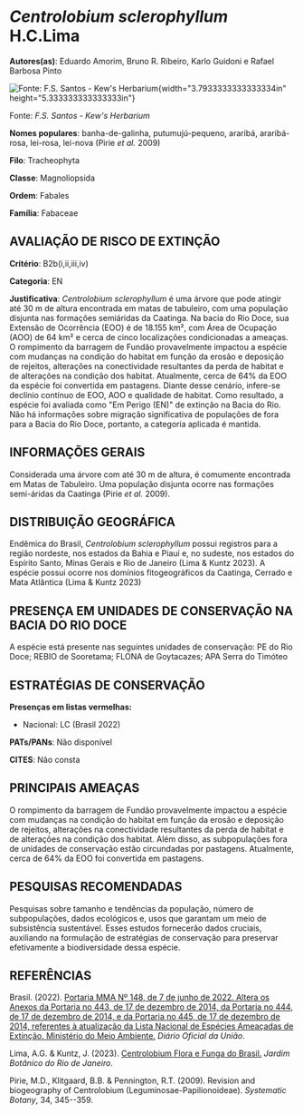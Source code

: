 # *Centrolobium sclerophyllum* H.C.Lima

**Autores(as)**: Eduardo Amorim, Bruno R. Ribeiro, Karlo Guidoni e Rafael Barbosa Pinto

![Fonte: F.S. Santos - Kew's Herbarium](media/rId20.jpg){width="3.7933333333333334in" height="5.333333333333333in"}

Fonte: *F.S. Santos - Kew's Herbarium*

**Nomes populares**: banha-de-galinha, putumujú-pequeno, araribá, araribá-rosa, lei-rosa, lei-nova (Pirie *et al.* 2009)

**Filo**: Tracheophyta

**Classe**: Magnoliopsida

**Ordem**: Fabales

**Família**: Fabaceae

## AVALIAÇÃO DE RISCO DE EXTINÇÃO

**Critério**: B2b(i,ii,iii,iv)

**Categoria**: EN

**Justificativa**: *Centrolobium sclerophyllum* é uma árvore que pode atingir até 30 m de altura encontrada em matas de tabuleiro, com uma população disjunta nas formações semiáridas da Caatinga. Na bacia do Rio Doce, sua Extensão de Ocorrência (EOO) é de 18.155 km², com Área de Ocupação (AOO) de 64 km² e cerca de cinco localizações condicionadas a ameaças. O rompimento da barragem de Fundão provavelmente impactou a espécie com mudanças na condição do habitat em função da erosão e deposição de rejeitos, alterações na conectividade resultantes da perda de habitat e de alterações na condição dos habitat. Atualmente, cerca de 64% da EOO da espécie foi convertida em pastagens. Diante desse cenário, infere-se declínio contínuo de EOO, AOO e qualidade de habitat. Como resultado, a espécie foi avaliada como "Em Perigo (EN)" de extinção na Bacia do Rio. Não há informações sobre migração significativa de populações de fora para a Bacia do Rio
Doce, portanto, a categoria aplicada é mantida.

## INFORMAÇÕES GERAIS

Considerada uma árvore com até 30 m de altura, é comumente encontrada em Matas de Tabuleiro. Uma população disjunta ocorre nas formações semi-áridas da Caatinga (Pirie *et al.* 2009).

## DISTRIBUIÇÃO GEOGRÁFICA

Endêmica do Brasil, *Centrolobium sclerophyllum* possui registros para a região nordeste, nos estados da Bahia e Piauí e, no sudeste, nos estados do Espírito Santo, Minas Gerais e Rio de Janeiro (Lima & Kuntz 2023). A espécie possui ocorre nos domínios fitogeográficos da Caatinga, Cerrado e Mata Atlântica (Lima & Kuntz 2023)

## PRESENÇA EM UNIDADES DE CONSERVAÇÃO NA BACIA DO RIO DOCE

A espécie está presente nas seguintes unidades de conservação: PE do Rio Doce; REBIO de Sooretama; FLONA de Goytacazes; APA Serra do Timóteo

## ESTRATÉGIAS DE CONSERVAÇÃO

**Presenças em listas vermelhas:**

-   Nacional: LC (Brasil 2022)

**PATs/PANs**: Não disponível

**CITES**: Não consta

## PRINCIPAIS AMEAÇAS

O rompimento da barragem de Fundão provavelmente impactou a espécie com mudanças na condição do habitat em função da erosão e deposição de rejeitos, alterações na conectividade resultantes da perda de habitat e de alterações na condição dos habitat. Além disso, as subpopulações fora de unidades de conservação estão circundadas por pastagens. Atualmente, cerca de 64% da EOO foi convertida em pastagens.

## PESQUISAS RECOMENDADAS

Pesquisas sobre tamanho e tendências da população, número de subpopulações, dados ecológicos e, usos que garantam um meio de subsistência sustentável. Esses estudos fornecerão dados cruciais, auxiliando na formulação de estratégias de conservação para preservar efetivamente a biodiversidade dessa espécie.

## REFERÊNCIAS

Brasil. (2022). [Portaria MMA Nº 148, de 7 de junho de 2022. Altera os Anexos da Portaria no 443, de 17 de dezembro de 2014, da Portaria no 444, de 17 de dezembro de 2014, e da Portaria no 445, de 17 de dezembro de 2014, referentes à atualização da Lista Nacional de Espécies Ameaçadas de Extinção. Ministério do Meio Ambiente.](https://in.gov.br/en/web/dou/-/portaria-mma-n-148-de-7-de-junho-de-2022-406272733) *Diário Oficial da União*.

Lima, A.G. & Kuntz, J. (2023). [Centrolobium Flora e Funga do Brasil.](<https://floradobrasil.jbrj.gov.br/FB29511>) *Jardim Botânico do Rio de Janeiro*.

Pirie, M.D., Klitgaard, B.B. & Pennington, R.T. (2009). Revision and biogeography of Centrolobium (Leguminosae-Papilionoideae). *Systematic Botany*, 34, 345--359.
